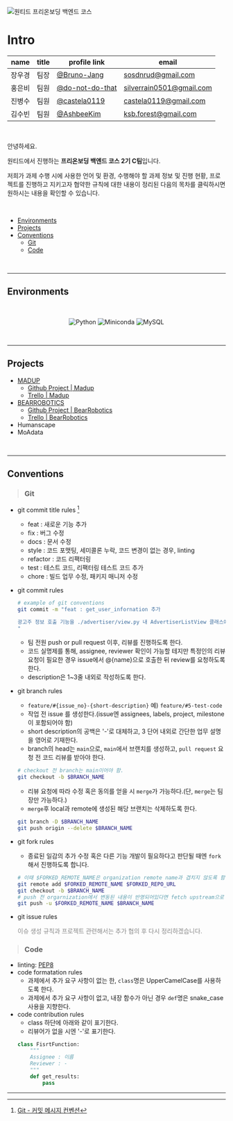 ![원티드 프리온보딩 백엔드 코스](https://static.wanted.co.kr/images/events/1954/a4449035.jpg)

# Intro
<div align="center">

| name | title | profile link | email |
|------|-------|--------------|-------|
| 장우경 | 팀장 | [@Bruno-Jang](https://github.com/Bruno-Jang) | sosdnrud@gmail.com |
| 홍은비 | 팀원 | [@do-not-do-that](https://github.com/do-not-do-that) | silverrain0501@gmail.com |
| 진병수 | 팀원 | [@castela0119](https://github.com/castela0119) | castela0119@gmail.com |
| 김수빈 | 팀원 | [@AshbeeKim](https://github.com/AshbeeKim) | ksb.forest@gmail.com |

</div>
</br>

안녕하세요. 

원티드에서 진행하는 <large>**프리온보딩 백엔드 코스 2기 C팀**</large>입니다.

저희가 과제 수행 시에 사용한 언어 및 환경, 수행해야 할 과제 정보 및 진행 현황, 프로젝트를 진행하고 지키고자 협약한 규칙에 대한 내용이 정리된 다음의 목차를 클릭하시면 원하시는 내용을 확인할 수 있습니다.

</br>

* [Environments](#environments)
* [Projects](#projects)
* [Conventions](#conventions)
    * [Git](#git)
    * [Code](#code)

</br>

---
## Environments
</br>
<div align="center">
  
  ![Python](https://img.shields.io/badge/Python-%20v3.8%20-blue.svg?&style=flat&logo=Python&logoColor=white&labelColor=abcdef&cacheSeconds=3600$logoWidth=60)
  ![Miniconda](https://img.shields.io/badge/Conda-%20miniconda%20-lightgreen.svg?&style=flat&logo=Anaconda&logoColor=white&labelColor=44A833&cacheSeconds=3600$logoWidth=60)
  ![MySQL](https://img.shields.io/badge/MySQL-%20v8.0%20-4479A1.svg?&style=flat&logo=MySQL&labelColor=ffffff&cacheSeconds=3600$logoWidth=80)
</div>
</br>

---
## Projects

* [MADUP](https://github.com/PreOnboarding-Team-C/Madup)
    * [Github Project | Madup](https://github.com/orgs/PreOnboarding-Team-C/projects/1/views/2)
    * [Trello | Madup](https://trello.com/b/s0PLzIuF/madup) 
* [BEARROBOTICS](https://github.com/PreOnboarding-Team-C/BearRobotics)
    * [Github Project | BearRobotics](https://github.com/orgs/PreOnboarding-Team-C/projects/2/views/1)
    * [Trello | BearRobotics](https://trello.com/invite/b/p5wi33w9/38afe63b0131095d4b4e470154b52741/robotics) 
* Humanscape
* MoAdata

</br>

---
## Conventions
> ### Git
* git commit title rules [^1]
    * feat : 새로운 기능 추가
    * fix : 버그 수정
    * docs : 문서 수정
    * style : 코드 포맷팅, 세미콜론 누락, 코드 변경이 없는 경우, linting
    * refactor : 코드 리팩터링
    * test : 테스트 코드, 리팩터링 테스트 코드 추가
    * chore : 빌드 업무 수정, 패키지 매니저 수정
* git commit rules
    ```bash
    # example of git conventions
    git commit -m "feat : get_user_infornation 추가

    광고주 정보 호출 기능을 ./advertiser/view.py 내 AdvertiserListView 클래스에 추가
    "
    ```
    * 팀 전원 push or pull request 이후, 리뷰를 진행하도록 한다.
    * 코드 실명제를 통해, assignee, reviewer 확인이 가능할 테지만 특정인의 리뷰 요청이 필요한 경우 issue에서 @{name}으로 호출한 뒤 review를 요청하도록 한다.
    * description은 1~3줄 내외로 작성하도록 한다.
* git branch rules
    * `feature/#{issue_no}-{short-description}` 예) `feature/#5-test-code`
    * 작업 전 issue 를 생성한다.(issue엔 assignees, labels, project, milestone이 포함되어야 함)
    * short description의 공백은 '-'로 대체하고, 3 단어 내외로 간단한 업무 설명을 영어로 기재한다.
    * branch의 head는 `main`으로, `main`에서 브랜치를 생성하고, `pull request` 요청 전 코드 리뷰를 받아야 한다.
    ```bash
    # checkout 전 branch는 main이어야 함.
    git checkout -b $BRANCH_NAME
    ```
    * 리뷰 요청에 따라 수정 혹은 동의를 얻을 시 `merge`가 가능하다.(단, `merge`는 팀장만 가능하다.)
    * `merge`후 local과 remote에 생성된 해당 브랜치는 삭제하도록 한다.
    ```bash
    git branch -D $BRANCH_NAME
    git push origin --delete $BRANCH_NAME
    ```
* git fork rules
    * 종료된 일감의 추가 수정 혹은 다른 기능 개발이 필요하다고 판단될 때엔 `fork`해서 진행하도록 합니다.
    ```bash
    # 이때 $FORKED_REMOTE_NAME은 organization remote name과 겹치지 않도록 함.
    git remote add $FORKED_REMOTE_NAME $FORKED_REPO_URL
    git checkout -b $BRANCH_NAME
    # push 전 orgarnization에서 변동된 내용이 반영되어있다면 fetch upstream으로 conflict 발생 지점을 해결 필요함. 
    git push -u $FORKED_REMOTE_NAME $BRANCH_NAME
    ```

* git issue rules
    
   <span style="color:#888888">이슈 생성 규칙과 프로젝트 관련해서는 추가 협의 후 다시 정리하겠습니다.</span>
> ### Code
* linting: [PEP8](https://peps.python.org/pep-0008/)
* code formatation rules
    * 과제에서 추가 요구 사항이 없는 한, `class`명은 UpperCamelCase를 사용하도록 한다.
    * 과제에서 추가 요구 사항이 없고, 내장 함수가 아닌 경우 `def`명은 snake_case 사용을 지향한다.
* code contribution rules
    * class 하단에 아래와 같이 표기한다. 
    * 리뷰어가 없을 시엔 '-'로 표기한다.
    ```python
    class FisrtFunction:
        """
        Assignee : 이름
        Reviewer : -
        """
        def get_results:
            pass
    ```



---

[^1]: [Git - 커밋 메시지 컨벤션](https://doublesprogramming.tistory.com/256)

